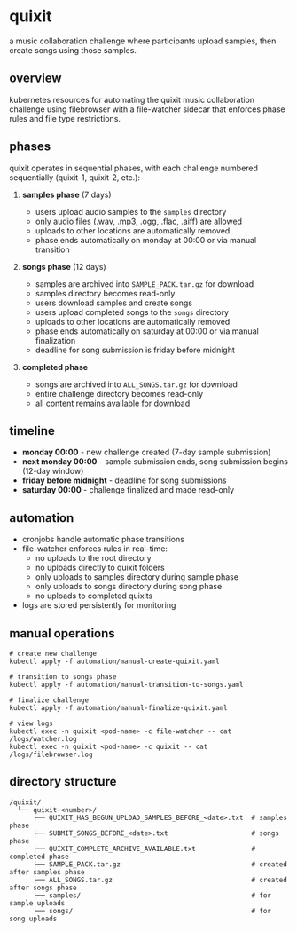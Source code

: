 # quixit

a music collaboration challenge where participants upload samples, then create songs using those samples.

## overview

kubernetes resources for automating the quixit music collaboration challenge using filebrowser with a file-watcher sidecar that enforces phase rules and file type restrictions.

## phases

quixit operates in sequential phases, with each challenge numbered sequentially (quixit-1, quixit-2, etc.):

1. **samples phase** (7 days)
   - users upload audio samples to the `samples` directory
   - only audio files (.wav, .mp3, .ogg, .flac, .aiff) are allowed
   - uploads to other locations are automatically removed
   - phase ends automatically on monday at 00:00 or via manual transition

2. **songs phase** (12 days)
   - samples are archived into `SAMPLE_PACK.tar.gz` for download
   - samples directory becomes read-only
   - users download samples and create songs
   - users upload completed songs to the `songs` directory
   - uploads to other locations are automatically removed
   - phase ends automatically on saturday at 00:00 or via manual finalization
   - deadline for song submission is friday before midnight

3. **completed phase**
   - songs are archived into `ALL_SONGS.tar.gz` for download
   - entire challenge directory becomes read-only
   - all content remains available for download

## timeline

- **monday 00:00** - new challenge created (7-day sample submission)
- **next monday 00:00** - sample submission ends, song submission begins (12-day window)
- **friday before midnight** - deadline for song submissions
- **saturday 00:00** - challenge finalized and made read-only

## automation

- cronjobs handle automatic phase transitions
- file-watcher enforces rules in real-time:
  - no uploads to the root directory
  - no uploads directly to quixit folders
  - only uploads to samples directory during sample phase
  - only uploads to songs directory during song phase
  - no uploads to completed quixits
- logs are stored persistently for monitoring

## manual operations

```shell
# create new challenge
kubectl apply -f automation/manual-create-quixit.yaml

# transition to songs phase
kubectl apply -f automation/manual-transition-to-songs.yaml

# finalize challenge
kubectl apply -f automation/manual-finalize-quixit.yaml

# view logs
kubectl exec -n quixit <pod-name> -c file-watcher -- cat /logs/watcher.log
kubectl exec -n quixit <pod-name> -c quixit -- cat /logs/filebrowser.log
```

## directory structure

```text
/quixit/
  └── quixit-<number>/
      ├── QUIXIT_HAS_BEGUN_UPLOAD_SAMPLES_BEFORE_<date>.txt  # samples phase
      ├── SUBMIT_SONGS_BEFORE_<date>.txt                     # songs phase
      ├── QUIXIT_COMPLETE_ARCHIVE_AVAILABLE.txt              # completed phase
      ├── SAMPLE_PACK.tar.gz                                 # created after samples phase
      ├── ALL_SONGS.tar.gz                                   # created after songs phase
      ├── samples/                                           # for sample uploads
      └── songs/                                             # for song uploads
```
